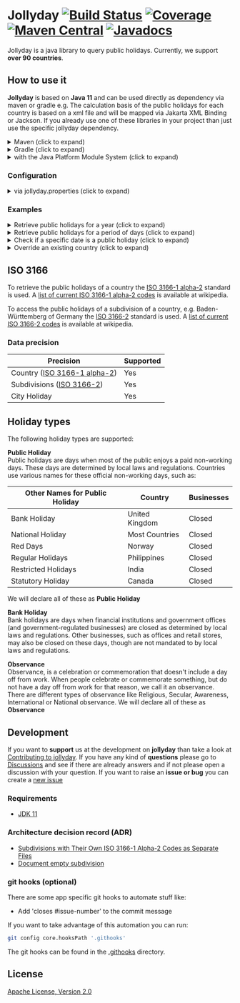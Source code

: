 # Jollyday [![Build Status](https://github.com/focus-shift/jollyday/workflows/Build/badge.svg)](https://github.com/focus-shift/jollyday/actions/workflows/build.yml) [![Coverage](https://sonarcloud.io/api/project_badges/measure?project=focus-shift_jollyday&metric=coverage)](https://sonarcloud.io/summary/overall?id=focus-shift_jollyday) [![Maven Central](https://img.shields.io/maven-central/v/de.focus-shift/jollyday-core.svg)](https://maven-badges.herokuapp.com/maven-central/de.focus-shift/jollyday-core) [![Javadocs](https://www.javadoc.io/badge/de.focus-shift/jollyday-core.svg)](https://www.javadoc.io/doc/de.focus-shift/jollyday-core)

Jollyday is a java library to query public holidays. Currently, we support **over 90 countries**.

## How to use it

**Jollyday** is based on **Java 11** and can be used directly as dependency via maven or gradle e.g.
The calculation basis of the public holidays for each country is based on a xml file and will be mapped via Jakarta XML Binding or Jackson.
If you already use one of these libraries in your project than just use the specific jollyday dependency.

<details>
  <summary>Maven (click to expand)</summary>

  You need the core library, that defines all functionality and the api for you as developer.

  ```xml
  <dependency>
    <groupId>de.focus-shift</groupId>
    <artifactId>jollyday-core</artifactId>
    <version>${version}</version>
  </dependency>
  ```

  ### XML-Binding libraries

  Additionally, the XML-Binding library of your choice. At the moment we do support JAXB and Jackson,
  but in the future there could be more that these.

  **Jakarta XML Binding (JAXB)**

  ```xml
  <dependency>
    <groupId>de.focus-shift</groupId>
    <artifactId>jollyday-jaxb</artifactId>
    <version>${version}</version>
  </dependency>
  ```

  **Jackson**

  ```xml
  <dependency>
    <groupId>de.focus-shift</groupId>
    <artifactId>jollyday-jackson</artifactId>
    <version>${version}</version>
  </dependency>
  ```
</details>

<details>
  <summary>Gradle (click to expand)</summary>

  You need the core library, that defines all functionality and the api for you as developer.

  ```gradle
  implementation group: 'de.focus-shift', name: 'jollyday-core', version: '${version}'
  ```

  ### XML-Binding libraries

  Additionally, the XML-Binding library of your choice. At the moment we do support JAXB and Jackson,
  but in the future there could be more that these.

  **Jakarta XML Binding (JAXB)**

  ```gradle
  implementation group: 'de.focus-shift', name: 'jollyday-jaxb', version: '${version}'
  ```

  **Jackson**

  ```gradle
  implementation group: 'de.focus-shift', name: 'jollyday-jackson', version: '${version}'
  ```
</details>

<details>
  <summary>with the Java Platform Module System (click to expand)</summary>

  If you want to use Jollyday in a project that is modularized via java modules you need to require the `de.focus_shift.jollyday.core` module via
  
  ```java
  module your.application {
    ...
    requires de.focus_shift.jollyday.core;
    ...
  }
```
</details>

### Configuration

<details>
  <summary>via jollyday.properties (click to expand)</summary>

  ### Providing own configuration

  The configuration resides within the `jollyday.properties` and can be overridden or added:

  **via ManagerParameter**  
  ```java
    import de.focus_shift.jollyday.core.Holiday;
    import de.focus_shift.jollyday.core.HolidayManager;
    import de.focus_shift.jollyday.core.ManagerParameters;
    import static de.focus_shift.jollyday.core.HolidayCalendar.GERMANY;
    
    final ManagerParameter managerParameter = ManagerParameters.create(GERMANY);
    managerParameter.setProperty("manager.impl", "de.focus_shift.jollyday.core.impl.SpecialHolidayManager");
  ```
  
  The `ManagerParameters` can be used to add new or override existing configuration.

  This will override the **via Own configuration Provider Classes**, **via classpath** and the **via url** specified configurations.

  **via Own configuration Provider Classes**  
  Providing a comma separated list of **classes** through the system property `de.focus_shift.jollyday.config.providers`
  which implement the `ConfigurationProvider` interface.

  This will override the **via classpath** and the **via url** specified configurations.

  ```bash
  -Dde.focus_shift.jollyday.config.providers=some.package.name.MyConfigurationProvider,some.other.package.AnotherConfigurationProvider
  ```

  **via url**  
  Providing a comma separated list of **urls** through the system property `de.focus_shift.jollyday.config.urls` which point
  to configuration files.

  This will override the **via classpath** specified configurations.

  ```bash
  -Dde.focus_shift.jollyday.config.urls=file:/some/path/new.properties,http://myserver/some/path/further.properties,jar:file:myLibrary.jar!/my.properties
  ```

  **via classpath**  
  You can define your own `jollyday.properties` in your classpath, e.g. in a spring boot application in the ressource directory.

  This will override the base `jollyday.properties` provided by jollyday itself.


  ### Providing own implementations

  **Holiday Manager**  
  A manager implementation extends the abstract `HolidayManager` class and does the actual holiday parsing.
  The basic API properties are used to define the manager implementation class used for the specific
  country the manager is created for.
  
  ```properties
  manager.impl=de.focus_shift.jollyday.core.impl.DefaultHolidayManager
  ```
  
  This configuration defines a manager implementation class used as a default for every country. You can define a
  manager implementation on a per country base.
  
  ```properties
  manager.impl=de.focus_shift.jollyday.core.impl.XMLManager
  manager.impl.us=de.focus_shift.jollyday.core.impl.MyXMLManager
  ```
  
  This will let the `MyXMLManager` class be used for calculating US holidays and the `XMLManager` for all other countries.

  **Holiday Parser**  
  A parser implementation is used for parsing the XML file content. There are several parsers configured depending on the class to parse the info from.
  
  ```properties
  parser.impl.de.focus_shift.jollyday.core.spi.Fixed                       = de.focus_shift.jollyday.core.parser.impl.FixedParser
  parser.impl.de.focus_shift.jollyday.core.spi.FixedWeekdayInMonth         = de.focus_shift.jollyday.core.parser.impl.FixedWeekdayInMonthParser
  parser.impl.de.focus_shift.jollyday.core.spi.IslamicHoliday              = de.focus_shift.jollyday.core.parser.impl.IslamicHolidayParser
  parser.impl.de.focus_shift.jollyday.core.spi.ChristianHoliday            = de.focus_shift.jollyday.core.parser.impl.ChristianHolidayParser
  parser.impl.de.focus_shift.jollyday.core.spi.RelativeToFixed             = de.focus_shift.jollyday.core.parser.impl.RelativeToFixedParser
  parser.impl.de.focus_shift.jollyday.core.spi.RelativeToWeekdayInMonth    = de.focus_shift.jollyday.core.parser.impl.RelativeToWeekdayInMonthParser
  parser.impl.de.focus_shift.jollyday.core.spi.FixedWeekdayBetweenFixed    = de.focus_shift.jollyday.core.parser.impl.FixedWeekdayBetweenFixedParser
  parser.impl.de.focus_shift.jollyday.core.spi.FixedWeekdayRelativeToFixed = de.focus_shift.jollyday.core.parser.impl.FixedWeekdayRelativeToFixedParser
  parser.impl.de.focus_shift.jollyday.core.spi.EthiopianOrthodoxHoliday    = de.focus_shift.jollyday.core.parser.impl.EthiopianOrthodoxHolidayParser
  parser.impl.de.focus_shift.jollyday.core.spi.RelativeToEasterSunday      = de.focus_shift.jollyday.core.parser.impl.RelativeToEasterSundayParser
  ```

  The configuration property name starts with `parser.impl` and finishes with the XML class name.
  The value is the parser implementation class name which implements the `HolidayParser` interface. 


  **Configuration Service**  
  A configuration service implementation is used to define which xml unmarshalling implementation should be used

  ```properties
  configuration.service.impl = de.focus_shift.jollyday.jackson.JacksonConfigurationService
  ```

  The configuration property `configuration.service.impl` contains the class name as string.
  The value is the configuration service implementation class name which implements the `ConfigurationService` interface.

  Values are:
  * `de.focus_shift.jollyday.jackson.JacksonConfigurationService` (default)
  * `de.focus_shift.jollyday.jaxb.JaxbConfigurationService`

</details>

### Examples

<details>
  <summary>Retrieve public holidays for a year (click to expand)</summary>

  Returns all **german** public holidays in **2022**
  ```java
  import de.focus_shift.jollyday.core.Holiday;
  import de.focus_shift.jollyday.core.HolidayManager;
  import de.focus_shift.jollyday.core.ManagerParameters;

  import java.util.Set;

  import static de.focus_shift.jollyday.core.HolidayCalendar.GERMANY;

  final HolidayManager holidayManager = HolidayManager.getInstance(ManagerParameters.create(GERMANY));
  final Set<Holiday> holidays = holidayManager.getHolidays(Year.of(2022));
  ```
</details>

<details>
  <summary>Retrieve public holidays for a period of days (click to expand)</summary>

  Returns all german public holidays from the **15th of april in 2022** until the **31st of may in 2023**
  ```java
  import de.focus_shift.jollyday.core.Holiday;
  import de.focus_shift.jollyday.core.HolidayManager;
  import de.focus_shift.jollyday.core.ManagerParameters;

  import java.time.LocalDate;
  import java.util.Set;

  import static de.focus_shift.jollyday.core.HolidayCalendar.GERMANY;

  final HolidayManager holidayManager = HolidayManager.getInstance(ManagerParameters.create(GERMANY));
  final Set<Holiday> holidays = holidayManager.getHolidays(LocalDate.of(2022, 4, 15), LocalDate.of(2023, 5, 31));
  ```
</details>

<details>
  <summary>Check if a specific date is a public holiday (click to expand)</summary>

  Returns true or false if a date is a public holidays in germany.
  ```java
  import de.focus_shift.jollyday.core.HolidayManager;
  import de.focus_shift.jollyday.core.ManagerParameters;

  import java.time.LocalDate;

  import static de.focus_shift.jollyday.core.HolidayCalendar.GERMANY;

  final HolidayManager holidayManager = HolidayManager.getInstance(ManagerParameters.create(GERMANY));
  final boolean isHoliday = holidayManager.isHoliday(LocalDate.of(2022, 6, 6));
  ```

  Returns true or false if a date is a public holidays in Baden-Württemberg in germany.
  ```java
  import de.focus_shift.jollyday.core.HolidayManager;
  import de.focus_shift.jollyday.core.ManagerParameters;

  import java.time.LocalDate;

  import static de.focus_shift.jollyday.core.HolidayCalendar.GERMANY;

  final HolidayManager holidayManager = HolidayManager.getInstance(ManagerParameters.create(GERMANY));
  final boolean isHoliday = holidayManager.isHoliday(LocalDate.of(2022, 6, 6), "bw");
  ```
</details>

<details>
  <summary>Override an existing country (click to expand)</summary>
  
  If you want to override the public holidays of a provided country like **Germany**, you need to put a holiday file
  under the path `holidays/` and name it `Holidays_de.xml` on your classpath. Jollyday will pick up yours at first.
  The file and the hierarchy need to be identical to the one you want to override.

  The holiday file structure needs to look like the one below. The XML Schema Definition file can be viewed [here](jollyday-core/src/main/resources/focus_shift.de/jollyday/schema/holiday/holiday.xsd)

  ```xml
  <?xml version="1.0" encoding="UTF-8"?>
  
  <Configuration hierarchy="de" description="Germany"
                 xmlns="https://focus_shift.de/jollyday/schema/holiday"
                 xmlns:xsi="http://www.w3.org/2001/XMLSchema-instance"
                 xsi:schemaLocation="https://focus_shift.de/jollyday/schema/holiday https://focus_shift.de/jollyday/schema/holiday/holiday.xsd">
    <Holidays>
      <!-- Add the holidays here-->
    </Holidays>
  
    ...
    
    <SubConfigurations hierarchy="bw" description="Baden-Württemberg">
      <Holidays>
      ...
      </Holidays>
    </SubConfigurations>
  </Configuration>
  ```
</details>

## ISO 3166

To retrieve the public holidays of a country the [ISO 3166-1 alpha-2] standard is used. A [list of current ISO 3166-1 alpha-2 codes] is available at wikipedia.

To access the public holidays of a subdivision of a country, e.g. Baden-Württemberg of Germany the [ISO 3166-2] standard is used. A [list of current ISO 3166-2 codes] is available at wikipedia.

### Data precision

| Precision                      | Supported |
|--------------------------------|-----------|
| Country ([ISO 3166-1 alpha-2]) | Yes       |
| Subdivisions ([ISO 3166-2])    | Yes       |
| City Holiday                   | Yes       |

## Holiday types

The following holiday types are supported:

**Public Holiday**  
Public holidays are days when most of the public enjoys a paid non-working days. These days are determined by local laws
and regulations. Countries use various names for these official non-working days, such as:

| Other Names for Public Holiday | Country          | Businesses |
|--------------------------------|------------------|------------|
| Bank Holiday                   | United Kingdom   | Closed     |
| National Holiday               | Most Countries   | Closed     |
| Red Days                       | Norway           | Closed     |
| Regular Holidays               | Philippines      | Closed     |
| Restricted Holidays            | India            | Closed     |
| Statutory Holiday              | Canada           | Closed     |

We will declare all of these as **Public Holiday**

**Bank Holiday**  
Bank holidays are days when financial institutions and government offices (and government-regulated businesses)
are closed as determined by local laws and regulations. Other businesses, such as offices and retail stores,
may also be closed on these days, though are not mandated to by local laws and regulations.

**Observance**  
Observance, is a celebration or commemoration that doesn't include a day off from work. When people celebrate or
commemorate something, but do not have a day off from work for that reason, we call it an observance.
There are different types of observance like Religious, Secular, Awareness, International or National observance.
We will declare all of these as **Observance**

## Development

If you want to **support** us at the development on **jollyday** than take a look at [Contributing to jollyday](./CONTRIBUTING.md).
If you have any kind of **questions** please go to [Discussions] and see if there are already answers and if not please open a discussion with your question. 
If you want to raise an **issue or bug** you can create a [new issue](https://github.com/focus-shift/jollyday/issues/new/choose)

### Requirements

* [JDK 11](https://openjdk.java.net/install/)

### Architecture decision record (ADR)

* [Subdivisions with Their Own ISO 3166-1 Alpha-2 Codes as Separate Files](.adr/002-subdivision-with-own-iso-3166-1-alpha-2.md)
* [Document empty subdivision](.adr/001-document-every-subdivision.md)

### git hooks (optional)

There are some app specific git hooks to automate stuff like:

* Add 'closes #issue-number' to the commit message

If you want to take advantage of this automation you can run:

```bash
git config core.hooksPath '.githooks' 
```

The git hooks can be found in the [.githooks](./.githooks/) directory.

## License

[Apache License, Version 2.0](LICENSE)

[Discussions]: https://github.com/focus-shift/jollyday/discussions
[ISO 3166-1 alpha-2]: https://en.wikipedia.org/wiki/ISO_3166-1_alpha-2
[list of current ISO 3166-1 alpha-2 codes]: https://en.wikipedia.org/wiki/ISO_3166-1_alpha-2#Current_codes
[ISO 3166-2]: https://en.wikipedia.org/wiki/ISO_3166-2
[list of current ISO 3166-2 codes]: https://en.wikipedia.org/wiki/ISO_3166-2#Current_codes
